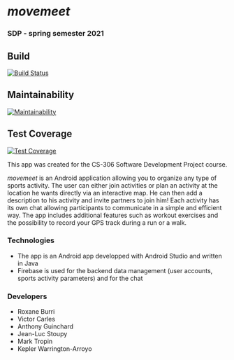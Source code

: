 # *movemeet*

### SDP - spring semester 2021

## Build
[![Build Status](https://api.cirrus-ci.com/github/movemeet/movemeet.svg)](https://cirrus-ci.com/github/movemeet/movemeet)

## Maintainability
[![Maintainability](https://api.codeclimate.com/v1/badges/23a7b536f058d3bfda16/maintainability)](https://codeclimate.com/github/movemeet/movemeet/maintainability)

## Test Coverage
[![Test Coverage](https://api.codeclimate.com/v1/badges/23a7b536f058d3bfda16/test_coverage)](https://codeclimate.com/github/movemeet/movemeet/test_coverage)

This app was created for the CS-306 Software Development Project course.

*movemeet* is an Android application allowing you to organize any type of sports activity. The user can either join activities or plan an activity at the location he wants directly via an interactive map. He can then add a description to his activity and invite partners to join him! Each activity has its own chat allowing participants to communicate in a simple and efficient way. The app includes additional features such as workout exercises and the possibility to record your GPS track during a run or a walk.

### Technologies
* The app is an Android app developped with Android Studio and written in Java
* Firebase is used for the backend data management (user accounts, sports activity parameters) and for the chat

### Developers
* Roxane Burri
* Victor Carles
* Anthony Guinchard
* Jean-Luc Stoupy
* Mark Tropin
* Kepler Warrington-Arroyo